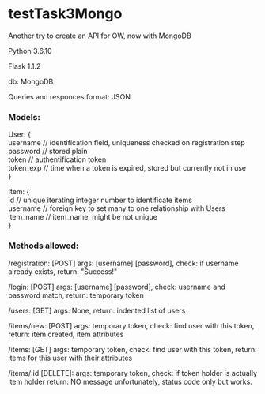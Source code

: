 # testTask3Mongo
Another try to create an API for OW, now with MongoDB

Python 3.6.10

Flask 1.1.2

db: MongoDB

Queries and responces format: JSON

<h3>Models:</h3>

User: {
<br>username     // identification field, uniqueness checked on registration step
       <br>
       password  // stored plain
       <br>
       token     // authentification token
       <br>
       token_exp // time when a token is expired, stored but currently not in use
       <br>
       }
       
Item: {
<br>
       id        // unique iterating integer number to identificate items
       <br>
       username  // foreign key to set many to one relationship with Users
       <br>
       item_name // item_name, might be not unique
       <br>
       }
       

<h3>Methods allowed:</h3>

/registration: [POST] args: [username] [password], check: if username already exists, return: "Success!"

/login: [POST] args: [username] [password], check: username and password match, return: temporary token

/users: [GET] args: None, return: indented list of users

/items/new: [POST] args: temporary token, check: find user with this token, return: item created, item attributes

/items: [GET] args: temporary token, check: find user with this token, return: items for this user with their attributes

/items/:id [DELETE]: args: temporary token, check: if token holder is actually item holder return: NO message unfortunately, status code only but works.
